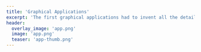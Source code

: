 ```yaml
---
title: 'Graphical Applications'
excerpt: 'The first graphical applications had to invent all the details of the Graphical User Interface, because the mainstream operating systems (e.g., MS-DOS) was text-based. Thus, there was significant variation even within common modules (e.g., windows) and high-frequency tasks (e.g., save) among similar applications'
header:
  overlay_image: 'app.png'
  image: 'app.png'
  teaser: 'app-thumb.png'
---
```

